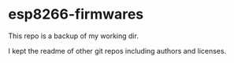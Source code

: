 # esp8266-firmwares

This repo is a backup of my working dir.

I kept the readme of other git repos including authors and licenses.
